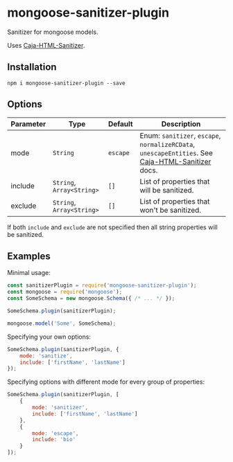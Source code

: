 # mongoose-sanitizer-plugin
Sanitizer for mongoose models.

Uses [Caja-HTML-Sanitizer](https://github.com/theSmaw/Caja-HTML-Sanitizer).

## Installation
`npm i mongoose-sanitizer-plugin --save`

## Options

Parameter     | Type                      | Default   | Description
------------- | ------------------------- | --------- | ------------
mode          | `String`                  | `escape`  | Enum: `sanitizer`, `escape`, `normalizeRCData`, `unescapeEntities`. See [Caja-HTML-Sanitizer](https://github.com/theSmaw/Caja-HTML-Sanitizer#use) docs.
include       | `String`, `Array<String>` | `[]`      | List of properties that will be sanitized.
exclude       | `String`, `Array<String>` | `[]`      | List of properties that won't be sanitized.

If both `include` and `exclude` are not specified then all string properties will be sanitized.

## Examples

Minimal usage:
```js
const sanitizerPlugin = require('mongoose-sanitizer-plugin');
const mongoose = require('mongoose');
const SomeSchema = new mongoose.Schema({ /* ... */ });

SomeSchema.plugin(sanitizerPlugin);

mongoose.model('Some', SomeSchema);
```

Specifying your own options:
```js
SomeSchema.plugin(sanitizerPlugin, {
    mode: 'sanitize',
    include: ['firstName', 'lastName']
});
```

Specifying options with different mode for every group of properties:
```js
SomeSchema.plugin(sanitizerPlugin, [
    {
        mode: 'sanitizer',
        include: ['firstName', 'lastName']
    },
    {
        mode: 'escape',
        include: 'bio'
    }
]);
```